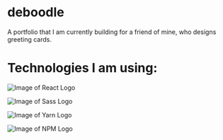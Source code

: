 # deboodle
A portfolio that I am currently building for a friend of mine, who designs greeting cards.

# Technologies I am using:
![Image of React Logo](https://www.import.io/wp-content/uploads/2017/10/React-logo.png)

![Image of Sass Logo](https://blog.alexdevero.com/wp-content/uploads/2015/03/sass-logo.jpg)

![Image of Yarn Logo](https://miro.medium.com/max/9350/1*BCPTI5sT2C9JH76__X2WUg.png)

![Image of NPM Logo](https://www.agnosticdev.com/sites/default/files/2016-01/npm-logo_1.png)
